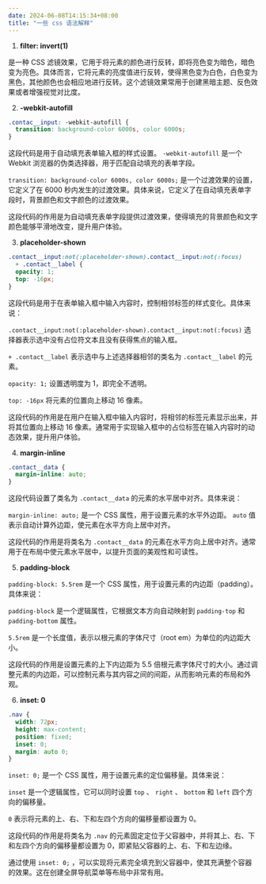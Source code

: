 ```yaml
---
date: 2024-06-08T14:15:34+08:00
title: "一些 css 语法解释"
---
```


1. **filter: invert(1)**

是一种 CSS 滤镜效果，它用于将元素的颜色进行反转，即将亮色变为暗色，暗色变为亮色。具体而言，它将元素的亮度值进行反转，使得黑色变为白色，白色变为黑色，其他颜色也会相应地进行反转。这个滤镜效果常用于创建黑暗主题、反色效果或者增强视觉对比度。

2. **\-webkit-autofill**

```css
.contac__input: -webkit-autofill {
  transition: background-color 6000s, color 6000s;
}
```

这段代码是用于自动填充表单输入框的样式设置。 `-webkit-autofill` 是一个 Webkit 浏览器的伪类选择器，用于匹配自动填充的表单字段。

`transition: background-color 6000s, color 6000s;` 是一个过渡效果的设置，它定义了在 6000 秒内发生的过渡效果。具体来说，它定义了在自动填充表单字段时，背景颜色和文字颜色的过渡效果。

这段代码的作用是为自动填充表单字段提供过渡效果，使得填充的背景颜色和文字颜色能够平滑地改变，提升用户体验。

3. **placeholder-shown**

```css
.contact__input:not(:placeholder-shown).contact__input:not(:focus)
  + .contact__label {
  opacity: 1;
  top: -16px;
}
```

这段代码是用于在表单输入框中输入内容时，控制相邻标签的样式变化。具体来说：

`.contact__input:not(:placeholder-shown).contact__input:not(:focus)` 选择器表示选中没有占位符文本且没有获得焦点的输入框。

`+ .contact__label` 表示选中与上述选择器相邻的类名为 `.contact__label` 的元素。

`opacity: 1;` 设置透明度为 1，即完全不透明。

`top: -16px` 将元素的位置向上移动 16 像素。

这段代码的作用是在用户在输入框中输入内容时，将相邻的标签元素显示出来，并将其位置向上移动 16 像素。通常用于实现输入框中的占位标签在输入内容时的动态效果，提升用户体验。

4. **margin-inline**

```css
.contact__data {
  margin-inline: auto;
}
```

这段代码设置了类名为 `.contact__data` 的元素的水平居中对齐。具体来说：

`margin-inline: auto;` 是一个 CSS 属性，用于设置元素的水平外边距。 `auto` 值表示自动计算外边距，使元素在水平方向上居中对齐。

这段代码的作用是将类名为 `.contact__data` 的元素在水平方向上居中对齐。通常用于在布局中使元素水平居中，以提升页面的美观性和可读性。

5. **padding-block**

`padding-block: 5.5rem` 是一个 CSS 属性，用于设置元素的内边距（padding）。具体来说：

`padding-block` 是一个逻辑属性，它根据文本方向自动映射到 `padding-top` 和 `padding-bottom` 属性。

`5.5rem` 是一个长度值，表示以根元素的字体尺寸（root em）为单位的内边距大小。

这段代码的作用是设置元素的上下内边距为 5.5 倍根元素字体尺寸的大小。通过调整元素的内边距，可以控制元素与其内容之间的间距，从而影响元素的布局和外观。

6. **inset: 0**

```css
.nav {
  width: 72px;
  height: max-content;
  position: fixed;
  inset: 0;
  margin: auto 0;
}
```

`inset: 0;` 是一个 CSS 属性，用于设置元素的定位偏移量。具体来说：

`inset` 是一个逻辑属性，它可以同时设置 `top` 、 `right` 、 `bottom` 和 `left` 四个方向的偏移量。

`0` 表示将元素的上、右、下和左四个方向的偏移量都设置为 0。

这段代码的作用是将类名为 `.nav` 的元素固定定位于父容器中，并将其上、右、下和左四个方向的偏移量都设置为 0，即紧贴父容器的上、右、下和左边缘。

通过使用 `inset: 0;` ，可以实现将元素完全填充到父容器中，使其充满整个容器的效果。这在创建全屏导航菜单等布局中非常有用。